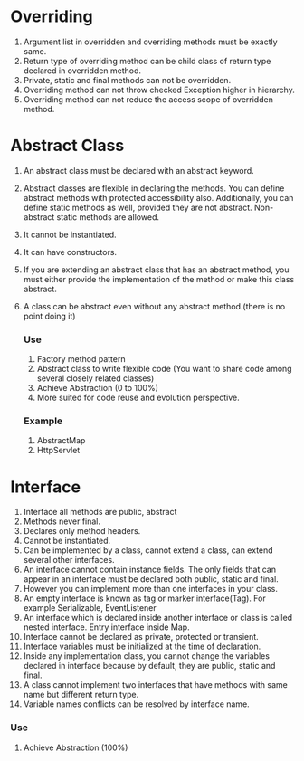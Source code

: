 # Overriding

1. Argument list in overridden and overriding methods must be exactly same.
2. Return type of overriding method can be child class of return type declared in overridden method.
3. Private, static and final methods can not be overridden.
4. Overriding method can not throw checked Exception higher in hierarchy.
5. Overriding method can not reduce the access scope of overridden method.

# Abstract Class

1. An abstract class must be declared with an abstract keyword.
2. Abstract classes are flexible in declaring the methods. You can define abstract methods with protected accessibility also.                Additionally, you can define static methods as well, provided they are not abstract. Non-abstract static methods are allowed.
3. It cannot be instantiated.
4. It can have constructors.
5. If you are extending an abstract class that has an abstract method, you must either provide the implementation of the method or make      this class abstract.
6. A class can be abstract even without any abstract method.(there is no point doing it)

   ### Use 
    1. Factory method pattern
    2. Abstract class to write flexible code (You want to share code among several closely related classes)
    3. Achieve Abstraction (0 to 100%)
    4. More suited for code reuse and evolution perspective.
    
   ### Example
    1. AbstractMap
    2. HttpServlet

# Interface

1. Interface all methods are public, abstract
2. Methods never final.
3. Declares only method headers.
4. Cannot be instantiated.
5. Can be implemented by a class, cannot extend a class, can extend several other interfaces.
6. An interface cannot contain instance fields. The only fields that can appear in an interface must be declared both public, static and      final.
7. However you can implement more than one interfaces in your class.
8. An empty interface is known as tag or marker interface(Tag). For example Serializable, EventListener
9. An interface which is declared inside another interface or class is called nested interface. Entry interface inside Map.
10. Interface cannot be declared as private, protected or transient.
11. Interface variables must be initialized at the time of declaration.
12. Inside any implementation class, you cannot change the variables declared in interface because by default, they are public, static       and final. 
13. A class cannot implement two interfaces that have methods with same name but different return type.
14. Variable names conflicts can be resolved by interface name.
   ### Use
   1. Achieve Abstraction (100%)
